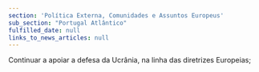 ```yaml
---
section: 'Política Externa, Comunidades e Assuntos Europeus'
sub_section: "Portugal Atlântico"
fulfilled_date: null
links_to_news_articles: null
---
```


Continuar a apoiar a defesa da Ucrânia, na linha das diretrizes Europeias;